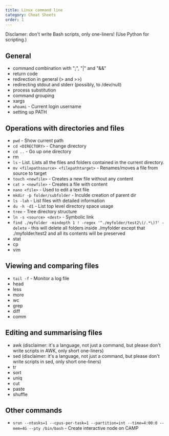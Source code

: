 ```yaml
---
title: Linux command line
category: Cheat Sheets
order: 1
---
```


Disclamer: don't write Bash scripts, only one-liners! (Use Python for scripting.)

## General
- command combination with ";", "|" and "&&"
- return code 
- redirection in general (> and >>)
- redirecting stdout and stderr (possibly, to /dev/null)
- process substitution
- command grouping
- xargs
- `whoami` - Current login username
- setting up PATH

## Operations with directories and files
- `pwd` - Show current path
- `cd <DIRECTORY>` - Change directory
- `cd ..` - Go up one directory
- rm
- `ls` - List. Lists all the files and folders contained in the current directory.
- `mv <filepathsource> <filepathtarget>` - Renames/moves a file from source to target
- `touch <newfile>` - Creates a new file without any content
- `cat > <newfile>` - Creates a file with content
- `nano <file>` - Used to edit a text file
- `mkdir -p folder/subfolder` - Inculde creation of parent dir
- `ls -lah` - List files with detailed information
- `du -h -d1` - List top level directory space usage
- `tree` - Tree directory structure
- `ln -s <source> <dest>` - Symbolic link
- `find ./myfolder -mindepth 1 ! -regex '^./myfolder/test2\(/.*\)?' -delete` - this will delete all folders inside ./myfolder except that ./myfolder/test2 and all its contents will be preserved
- stat
- cp
- vim

## Viewing and comparing files
- `tail -f` - Monitor a log file
- head
- less
- more
- wc
- grep
- diff
- comm

## Editing and summarising files
- awk (disclaimer: it's a language, not just a command, but please don't write scripts in AWK, only short one-liners)
- sed (disclaimer: it's a language, not just a command, but please don't write scripts in sed, only short one-liners)
- tr
- sort
- uniq
- cut
- paste
- shuffle

## Other commands
- `srun --ntasks=1 --cpus-per-task=1 --partition=int --time=4:00:0 --mem=4G --pty /bin/bash` - Create interactive node on CAMP
